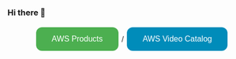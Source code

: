 ### Hi there 👋

<div align="center">
  <a href="https://products.0x4447.com/" style="text-decoration: none;">
    <button style="
      background-color: #4CAF50; 
      border: none; 
      color: white; 
      padding: 15px 32px; 
      text-align: center; 
      text-decoration: none; 
      display: inline-block; 
      font-size: 16px; 
      margin: 4px 2px; 
      cursor: pointer;
      border-radius: 12px;">
      AWS Products
    </button>
  </a>
  /
  <a href="https://awsvideocatalog.com/" style="text-decoration: none;">
    <button style="
      background-color: #008CBA; 
      border: none; 
      color: white; 
      padding: 15px 32px; 
      text-align: center; 
      text-decoration: none; 
      display: inline-block; 
      font-size: 16px; 
      margin: 4px 2px; 
      cursor: pointer;
      border-radius: 12px;">
      AWS Video Catalog
    </button>
  </a>
</div>

